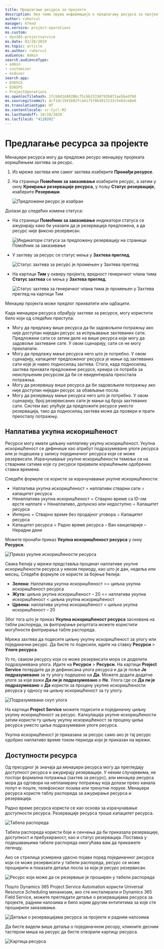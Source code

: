 ```yaml
---
title: Предлагање ресурса за пројекте
description: Ова тема пружа информације о предлагању ресурса за пројекте.
author: ruhercul
manager: kfend
ms.service: project-operations
ms.custom:
- dyn365-projectservice
ms.date: 03/28/2019
ms.topic: article
ms.author: ruhercul
audience: Admin
search.audienceType:
- admin
- customizer
- enduser
search.app:
- D365CE
- D365PS
- ProjectOperations
ms.openlocfilehash: 1fcb8d1d40286cf5cbb23338f93b072ae5bed70d
ms.sourcegitcommit: 4cf1dc1561b92fca4175f0b3813133c5e63ce8e6
ms.translationtype: HT
ms.contentlocale: sr-Cyrl-RS
ms.lasthandoff: 10/28/2020
ms.locfileid: "4120201"
---
```

# <a name="propose-project-resources"></a>Предлагање ресурса за пројекте

Менаџери ресурса могу да предложе ресурс менаџеру пројеката коришћењем захтева за ресурс.

1. Из мреже захтева или самог захтева изаберите **Пронађи ресурсе**.
2. На страници **Помоћник за заказивање** изаберите ресурс, а затим у окну **Креирање резервације ресурса**, у пољу **Статус резервације**, изаберите **Резервиши**.

    ![Предложени ресурс је изабран](media/Resource-Management-image62.png)

Долази до следећих измена статуса:

- На страници **Помоћник за заказивање** индикатори статуса се ажурирају како би указали да је резервација предложена, а да ресурс није фиксно резервисан.

    ![Индикатори статуса за предложену резервацију на страници Помоћник за заказивање](media/Resource-Management-image63.png)

- У захтеву за ресурс се статус мења у **Захтева преглед**.

    ![Статус захтева за ресурс је промењен у Захтева преглед](media/Resource-Management-image64.png)

- На картици **Тим** у оквиру пројекта, вредност генеричког члана тима **Статус захтева** се мења у **Захтева преглед**.

    ![Статус захтева за генеричког члана тима је промењен у Захтева преглед на картици Тим](media/Resource-Management-image48.png)

Менаџер пројекта може предлог прихватити или одбацити.

Када менаџери ресурса обрађују захтеве за ресурсе, могу користити било који од следећих приступа:

- Могу да предлажу више ресурса да би задовољили потражњу ако није доступан ниједан ресурс за испуњавање захтеваних сати. Предложени сати се затим деле на више ресурса који могу да задовоље захтеване сате. У овом сценарију, сати се не могу преклапати.
- Могу да предлажу мање ресурса него што је потребно. У овом сценарију, капацитет предложеног ресурса је мањи од захтеваних сати које је навео подносилац захтева. Стога, када подносилац захтева прихвати предложене ресурсе, креира се потреба за неиспуњеним ресурсом да би се евидентирала преостала потражња.
- Могу да резервишу више ресурса да би задовољили потражњу ако није доступан ниједан ресурс за обављање посла.
- Могу да резервишу мање ресурса него што је потребно. У овом сценарију, број резервисаних сати је мањи од броја захтеваних сати. Систем вас упућује да предложите ресурсе уместо резервација, тако да подносилац захтева може да провери и прати преосталу потражњу.

## <a name="billable-utilization"></a>Наплатива укупна искоришћеност

Ресурси могу имати циљану наплативу укупну искоришћеност. Укупна искоришћеност се дефинише као атрибут подразумеване улоге ресурса или је подешена у запису појединачног ресурса који се може резервисати. Израчунавање укупне искоришћености темељи се на стварним сатима које су ресурси пријавили коришћењем одобрених ставки времена.

Следеће формуле се користе за израчунавање укупне искоришћености:

- Наплатива укупна искоришћеност = наплативи стварни сати ÷ капацитет ресурса
- Ненаплатива укупна искоришћеност = Стварно време са ID-ом врсте наплате = Ненаплативо, допунско или недоступно ÷ Капацитет ресурса
- Интерно = Стварно време без продајног уговора ÷ Капацитет ресурса
- Капацитет ресурса = Радно време ресурса – Ван канцеларије – Нерадни дани

Можете пронаћи приказ **Укупна искоришћеност ресурса** у окну **Ресурси**.

![Приказ укупне искоришћености ресурса](media/Resource-Management-image65.png)

Свака ћелија у мрежи представља проценат наплативе укупне искоришћености ресурса у неком периоду, као што је дан, недеља или месец. Следеће формуле се користе за бојење ћелија:

- **Зелена:** Наплатива укупна искоришћеност \>= циљна укупна искоришћеност ресурса
- **Жута:** циљна укупна искоришћеност – 20 \<= наплатива укупна искоришћеност \< циљна укупна искоришћеност
- **Црвена:** наплатива укупна искоришћеност \< циљна укупна искоришћеност – 20

Због тога што је приказ **Укупна искоришћеност ресурса** заснована на табли распореда, за филтрирање резултата можете користити могућности филтрирања табле распореда.

Мрежа захтева да подесите циљну укупну искоришћеност за улогу или појединачни ресурс. Да бисте то подесили, идите на ставку **Ресурси** \> **Улоге ресурса**.

Уз то, сваком ресурсу који се може резервисати мора се доделити подразумевана улога. Идите на **Ресурси** \> **Ресурси**. На картици **Project Service** потврдите да је дефинисана улога ресурса и да је поље **Је подразумевано** за ту улогу подешено на **Да**. Можете додати додатне улоге за које важи **Да ли је подразумевано = Не**. Улога где се **Да ли је подразумевано = Да** користи за процену укупне искоришћености ресурса у односу на циљну искоришћеност за ту улогу.

![Подразумевани скуп улога](media/Resource-Management-image67.png)

На картици **Project Service** можете подесити и појединачну циљну укупну искоришћеност за ресурс. Калкулација укупне искоришћености затим користи ту циљну укупну искоришћеност за процену циља ресурса уместо циља подразумеване улоге ресурса.

Укупна искоришћеност је приказана за ресурс само ако је тај ресурс одобрио наплативо време током периода који је приказан на мрежи.

## <a name="resource-availability"></a>Доступности ресурса

Од пресудног је значаја да менаџери ресурса могу да прегледају доступност ресурса и ажурирају резервације. У неким случајевима, не постоји формална потражња (захтев за ресурс), али менаџер ресурса мора да одговори на непланирану потражњу која долази преко канала попут е-поште, телефонског позива или тренутне поруке. Менаџери ресурса користе таблу распореда за ажурирање ресурса и резервација.

Радно време ресурса користи се као основа за израчунавање доступности ресурса. Резервације ресурса троше капацитет ресурса.

![Табела распореда](media/Resource-Management-image68.png)

Табела распореда користи боје и сенчења да би приказала резервације, доступност и пребукираност, као и статус резервација. Поставка у подешавањима табеле распореда омогућава вам да прикажете легенду.

Ако се стрелица усмерена удесно појави поред појединачног ресурса који се може резервисати у табели распореда, ресурс се може проширити и показати детаље посла за који је ресурс резервисан.

![Ресурс који може да се резервише је проширен у табели распореда](media/Resource-Management-image69.png)

Пошто Dynamics 365 Project Service Automation користи Universal Resource Scheduling механизам, ако сте инсталирали и Dynamics 365 Field Service, можете прегледати детаље о резервацијама ресурса за пројекте, радним налозима и било којим другим ентитетима за које сте проширили заказивање.

![Детаљи о резервацијама ресурса за пројекте и радним налозима](media/Resource-Management-image70.png)

Да бисте видели више детаља о појединачном ресору, кликните десним тастером миша на ресурс да бисте отворили картицу ресурса.

![Картица ресурса](media/Resource-Management-image71.png)
